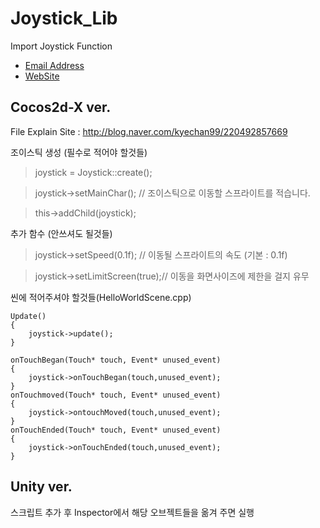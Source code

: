 # Joystick_Lib
Import Joystick Function
+ [Email Address](kyechan99@naver.com)
+ [WebSite](blog.naver.com/kyechan99)


## Cocos2d-X ver.
File Explain Site : http://blog.naver.com/kyechan99/220492857669

조이스틱 생성 (필수로 적어야 할것들)
 >joystick = Joystick::create();
 
 >joystick->setMainChar();	// 조이스틱으로 이동할 스프라이트를 적습니다.
 
 >this->addChild(joystick);

추가 함수 (안쓰셔도 될것들)
 >joystick->setSpeed(0.1f);	// 이동될 스프라이트의 속도 (기본 : 0.1f)
 
 >joystick->setLimitScreen(true);// 이동을 화면사이즈에 제한을 걸지 유무


씬에 적어주셔야 할것들(HelloWorldScene.cpp)
```
Update()
{
	joystick->update();
}

onTouchBegan(Touch* touch, Event* unused_event)
{
	joystick->onTouchBegan(touch,unused_event);
}
onTouchmoved(Touch* touch, Event* unused_event)
{
	joystick->ontouchMoved(touch,unused_event);
}
onTouchEnded(Touch* touch, Event* unused_event)
{
	joystick->onTouchEnded(touch,unused_event);
}
```

## Unity ver.
스크립트 추가 후
Inspector에서 해당 오브젝트들을 옮겨 주면 실행

